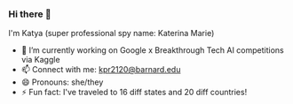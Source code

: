 ### Hi there 👋 
I'm Katya (super professional spy name: Katerina Marie)

- 🔭 I’m currently working on Google x Breakthrough Tech AI competitions via Kaggle
- 📫 Connect with me: kpr2120@barnard.edu
- 😄 Pronouns: she/they
- ⚡ Fun fact: I've traveled to 16 diff states and 20 diff countries!


<!--
**katyareichert/katyareichert** is a ✨ _special_ ✨ repository because its `README.md` (this file) appears on your GitHub profile.

Here are some ideas to get you started:

- 🔭 I’m currently working on ...
- 🌱 I’m currently learning ...
- 👯 I’m looking to collaborate on ...
- 🤔 I’m looking for help with ...
- 💬 Ask me about ...
- 📫 How to reach me: ...
- 😄 Pronouns: ...
- ⚡ Fun fact: ...
-->
